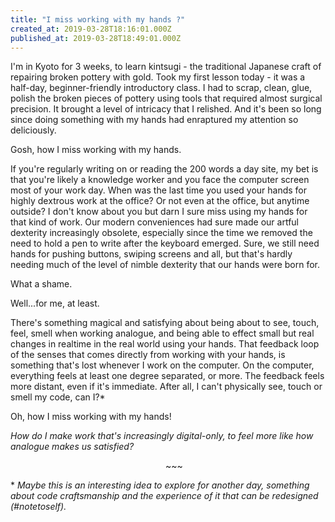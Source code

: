 ```yaml
---
title: "I miss working with my hands ?"
created_at: 2019-03-28T18:16:01.000Z
published_at: 2019-03-28T18:49:01.000Z
---
```

I'm in Kyoto for 3 weeks, to learn kintsugi - the traditional Japanese craft of repairing broken pottery with gold. Took my first lesson today - it was a half-day, beginner-friendly introductory class. I had to scrap, clean, glue, polish the broken pieces of pottery using tools that required almost surgical precision. It brought a level of intricacy that I relished. And it's been so long since doing something with my hands had enraptured my attention so deliciously. 

  

Gosh, how I miss working with my hands.

  

If you're regularly writing on or reading the 200 words a day site, my bet is that you're likely a knowledge worker and you face the computer screen most of your work day. When was the last time you used your hands for highly dextrous work at the office? Or not even at the office, but anytime outside? I don't know about you but darn I sure miss using my hands for that kind of work. Our modern conveniences had sure made our artful dexterity increasingly obsolete, especially since the time we removed the need to hold a pen to write after the keyboard emerged. Sure, we still need hands for pushing buttons, swiping screens and all, but that's hardly needing much of the level of nimble dexterity that our hands were born for.

  

What a shame. 

  

Well...for me, at least.

  

There's something magical and satisfying about being about to see, touch, feel, smell when working analogue, and being able to effect small but real changes in realtime in the real world using your hands. That feedback loop of the senses that comes directly from working with your hands, is something that's lost whenever I work on the computer. On the computer, everything feels at least one degree separated, or more. The feedback feels more distant, even if it's immediate. After all, I can't physically see, touch or smell my code, can I?\*

  

Oh, how I miss working with my hands! 

  

_How do I make work that's increasingly digital-only, to feel more like how analogue makes us satisfied?_

  

                                                               ~~~

  

\* _Maybe this is an interesting idea to explore for another day, something about code craftsmanship and the experience of it that can be redesigned (#notetoself)._
